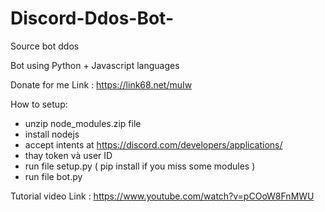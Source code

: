 # Discord-Ddos-Bot-
Source bot ddos

Bot using Python + Javascript languages

Donate for me Link : https://link68.net/muIw

How to setup:
+ unzip node_modules.zip file
+ install nodejs 
+ accept intents at https://discord.com/developers/applications/
+ thay token và user ID 
+ run file setup.py ( pip install if you miss some modules )
+ run file bot.py


Tutorial video
Link : https://www.youtube.com/watch?v=pCOoW8FnMWU
